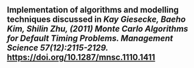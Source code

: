 ## Implementation of algorithms and modelling techniques discussed in *Kay Giesecke, Baeho Kim, Shilin Zhu, (2011) Monte Carlo Algorithms for Default Timing Problems. Management Science 57(12):2115-2129.* https://doi.org/10.1287/mnsc.1110.1411
